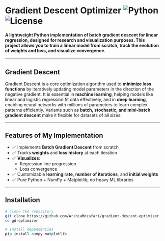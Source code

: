 # Gradient Descent Optimizer ![Python](https://img.shields.io/badge/python-3.9+-blue) ![License](https://img.shields.io/badge/license-MIT-green)

#### A lightweight Python implementation of batch gradient descent for linear regression, designed for research and visualization purposes. This project allows you to train a linear model from scratch, track the evolution of weights and loss, and visualize convergence.
---

## Gradient Descent

Gradient Descent is a core optimization algorithm used to **minimize loss functions** by iteratively updating model parameters in the direction of the negative gradient. It is essential in **machine learning**, helping models like linear and logistic regression fit data effectively, and in **deep learning**, enabling neural networks with millions of parameters to learn complex patterns efficiently. Variants such as **batch, stochastic, and mini-batch gradient descent** make it flexible for datasets of all sizes. 

---

## Features of My Implementation

- ✅ Implements **Batch Gradient Descent** from scratch  
- ✅ Tracks **weights** and **loss history** at each iteration  
- ✅ **Visualizes**:
  - Regression line progression  
  - Loss convergence  
- ✅ Customizable **learning rate**, **number of iterations**, and **initial weights**  
- ✅ Pure Python + NumPy + Matplotlib, no heavy ML libraries


---

## Installation

```bash
# Clone the repository
git clone https://github.com/ArshiaMozafari/gradient-descent-optimizer.git
cd gd-optimizer

# Install dependencies
pip install numpy matplotlib
